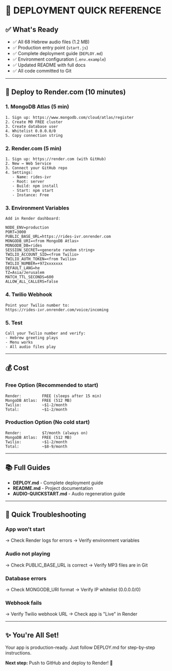 # 🚀 DEPLOYMENT QUICK REFERENCE

## ✅ What's Ready

- ✅ All 68 Hebrew audio files (1.2 MB)
- ✅ Production entry point (`start.js`)
- ✅ Complete deployment guide (`DEPLOY.md`)
- ✅ Environment configuration (`.env.example`)
- ✅ Updated README with full docs
- ✅ All code committed to Git

---

## 🎯 Deploy to Render.com (10 minutes)

### 1. MongoDB Atlas (5 min)
```
1. Sign up: https://www.mongodb.com/cloud/atlas/register
2. Create M0 FREE cluster
3. Create database user
4. Whitelist 0.0.0.0/0
5. Copy connection string
```

### 2. Render.com (5 min)
```
1. Sign up: https://render.com (with GitHub)
2. New → Web Service
3. Connect your GitHub repo
4. Settings:
   - Name: rides-ivr
   - Root: server
   - Build: npm install
   - Start: npm start
   - Instance: Free
```

### 3. Environment Variables
```
Add in Render dashboard:

NODE_ENV=production
PORT=3000
PUBLIC_BASE_URL=https://rides-ivr.onrender.com
MONGODB_URI=<from MongoDB Atlas>
MONGODB_DB=rides
SESSION_SECRET=<generate random string>
TWILIO_ACCOUNT_SID=<from Twilio>
TWILIO_AUTH_TOKEN=<from Twilio>
TWILIO_NUMBER=+972xxxxxxx
DEFAULT_LANG=he
TZ=Asia/Jerusalem
MATCH_TTL_SECONDS=600
ALLOW_ALL_CALLERS=false
```

### 4. Twilio Webhook
```
Point your Twilio number to:
https://rides-ivr.onrender.com/voice/incoming
```

### 5. Test
```
Call your Twilio number and verify:
- Hebrew greeting plays
- Menu works
- All audio files play
```

---

## 💰 Cost

### Free Option (Recommended to start)
```
Render:         FREE (sleeps after 15 min)
MongoDB Atlas:  FREE (512 MB)
Twilio:         ~$1-2/month
Total:          ~$1-2/month
```

### Production Option (No cold start)
```
Render:         $7/month (always on)
MongoDB Atlas:  FREE (512 MB)
Twilio:         ~$1-2/month
Total:          ~$8-9/month
```

---

## 📚 Full Guides

- **DEPLOY.md** - Complete deployment guide
- **README.md** - Project documentation
- **AUDIO-QUICKSTART.md** - Audio regeneration guide

---

## 🐛 Quick Troubleshooting

### App won't start
→ Check Render logs for errors
→ Verify environment variables

### Audio not playing
→ Check PUBLIC_BASE_URL is correct
→ Verify MP3 files are in Git

### Database errors
→ Check MONGODB_URI format
→ Verify IP whitelist (0.0.0.0/0)

### Webhook fails
→ Verify Twilio webhook URL
→ Check app is "Live" in Render

---

## ✨ You're All Set!

Your app is production-ready. Just follow DEPLOY.md for step-by-step instructions.

**Next step:** Push to GitHub and deploy to Render! 🎉
